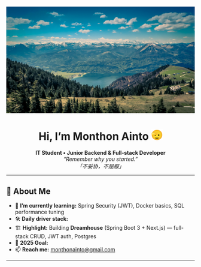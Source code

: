 <p align="center">
  <img src="./assets/headerImg.jpg" alt="header image"/>
</p>

<h1 align="center">Hi, I’m Monthon Ainto <img height="30" src="./assets/512.gif" /></h1>

<p align="center">
  <strong>IT Student • Junior Backend & Full-stack Developer</strong><br/>
  <em>“Remember why you started.”</em><br/>
  <em>「不妥协，不屈服」</em>
</p>

---

## 🚀 About Me
- 🌱  **I’m currently learning:** Spring Security (JWT), Docker basics, SQL performance tuning
- 🛠   **Daily driver stack:**
- 🏗️  **Highlight:** Building **Dreamhouse** (Spring Boot 3 + Next.js) — full-stack CRUD, JWT auth, Postgres
- 🎯  **2025 Goal:** 
- 📫  **Reach me:** monthonainto@gmail.com
  
---
